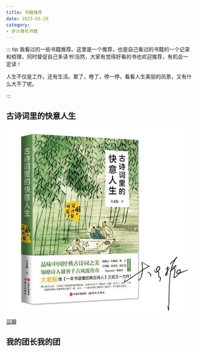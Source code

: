 ```yaml
---
title: 书籍推荐
date: 2023-03-20
category:
- 非计算机书籍
---
```


::: tip
我看过的一些书籍推荐。这里是一个推荐，也是自己看过的书籍的一个记录和梳理，同时督促自己多读书!当然，大家有觉得好看的书也欢迎推荐，有机会一定读！  

人生不仅是工作，还有生活。累了，倦了，停一停，看看人生美丽的风景，又有什么大不了呢。

:::

## 古诗词里的快意人生

![古诗词里的快意人生](./images/s33586240.jpg)

[豆瓣](https://book.douban.com/subject/34982326/)




## 我的团长我的团
